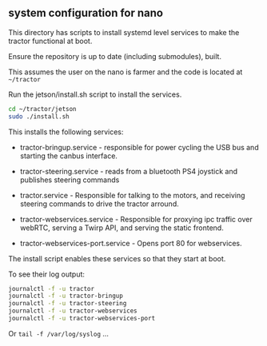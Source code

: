 ## system configuration for nano

This directory has scripts to install systemd level services to make
the tractor functional at boot.

Ensure the repository is up to date (including submodules), built.

This assumes the user on the nano is farmer and the code is located at `~/tractor`

Run the jetson/install.sh script to install the services.

```bash
cd ~/tractor/jetson
sudo ./install.sh
```

This installs the following services:

- tractor-bringup.service - responsible for power cycling the USB bus
  and starting the canbus interface.

- tractor-steering.service - reads from a bluetooth PS4 joystick and
  publishes steering commands

- tractor.service - Responsible for talking to the motors, and
  receiving steering commands to drive the tractor arround.

- tractor-webservices.service - Responsible for proxying ipc traffic over webRTC,
  serving a Twirp API, and serving the static frontend.

- tractor-webservices-port.service - Opens port 80 for webservices.

The install script enables these services so that they start at boot.

To see their log output:

```bash
journalctl -f -u tractor
journalctl -f -u tractor-bringup
journalctl -f -u tractor-steering
journalctl -f -u tractor-webservices
journalctl -f -u tractor-webservices-port
```

Or `tail -f /var/log/syslog` ...
